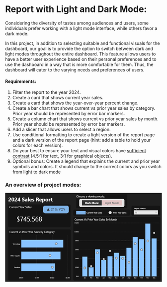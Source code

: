 # Report with Light and Dark Mode:

  Considering the diversity of tastes among audiences and users, some individuals prefer working with a light mode interface, while others favor a dark mode.

  In this project, in addition to selecting suitable and functional visuals for the dashboard, our goal is to provide the option to switch between dark and light modes throughout the entire dashboard. This feature allows users to have a better user experience based on their personal preferences and to use the dashboard in a way that is more comfortable for them. Thus, the dashboard will cater to the varying needs and preferences of users.



#### Requirements:

1. Filter the report to the year 2024.
2. Create a card that shows current year sales.
3. Create a card that shows the year-over-year percent change. 
4. Create a bar chart that shows current vs prior year sales by category. Prior year should be represented by error bar markers. 
5. Create a column chart that shows current vs prior year sales by month. Prior year should be represented by error bar markers. 
6. Add a slicer that allows users to select a region. 
7. Use conditional formatting to create a light version of the report page and a dark version of the report page (hint: add a table to hold your colors for each version). 
8. Do your best to ensure your text and visual colors have [sufficient contrast](https://webaim.org/resources/contrastchecker/) (4.5:1 for text, 3:1 for graphical objects). 
9. Optional bonus: Create a legend that explains the current and prior year symbols and colors. It should change to the correct colors as you switch from light to dark mode

### An overview of project modes:

![DM_1](https://github.com/fazelif/Visualization-with-PowerBI/blob/main/Visual-Sample/Pictures/DL_1.PNG)
